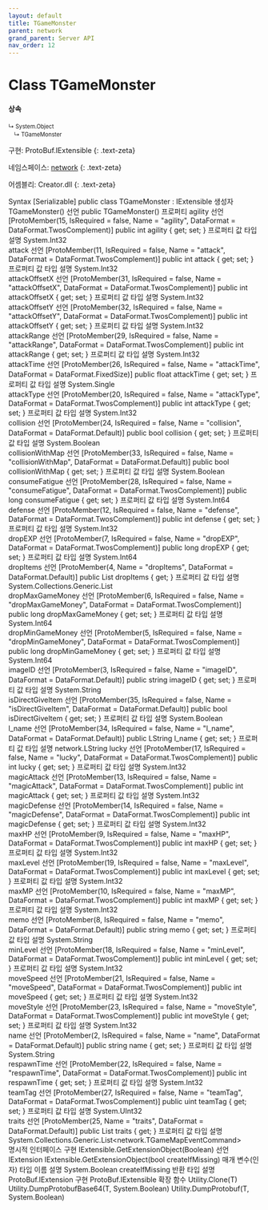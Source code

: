 ```yaml
---
layout: default
title: TGameMonster
parent: network
grand_parent: Server API
nav_order: 12
---
```


# Class TGameMonster

#### 상속
<div class="code-example" markdown="1" style = "font-size:0.8em;">
↳ System.Object<br/>
　↳ TGameMonster
</div>

구현: ProtoBuf.IExtensible
{: .text-zeta}

네임스페이스: [network](../)
{: .text-zeta}

어셈블리: Creator.dll
{: .text-zeta}

Syntax
[Serializable]
public class TGameMonster : IExtensible
생성자
TGameMonster()
선언
public TGameMonster()
프로퍼티
agility
선언
[ProtoMember(15, IsRequired = false, Name = "agility", DataFormat = DataFormat.TwosComplement)]
public int agility { get; set; }
프로퍼티 값
타입	설명
System.Int32	
attack
선언
[ProtoMember(11, IsRequired = false, Name = "attack", DataFormat = DataFormat.TwosComplement)]
public int attack { get; set; }
프로퍼티 값
타입	설명
System.Int32	
attackOffsetX
선언
[ProtoMember(31, IsRequired = false, Name = "attackOffsetX", DataFormat = DataFormat.TwosComplement)]
public int attackOffsetX { get; set; }
프로퍼티 값
타입	설명
System.Int32	
attackOffsetY
선언
[ProtoMember(32, IsRequired = false, Name = "attackOffsetY", DataFormat = DataFormat.TwosComplement)]
public int attackOffsetY { get; set; }
프로퍼티 값
타입	설명
System.Int32	
attackRange
선언
[ProtoMember(29, IsRequired = false, Name = "attackRange", DataFormat = DataFormat.TwosComplement)]
public int attackRange { get; set; }
프로퍼티 값
타입	설명
System.Int32	
attackTime
선언
[ProtoMember(26, IsRequired = false, Name = "attackTime", DataFormat = DataFormat.FixedSize)]
public float attackTime { get; set; }
프로퍼티 값
타입	설명
System.Single	
attackType
선언
[ProtoMember(20, IsRequired = false, Name = "attackType", DataFormat = DataFormat.TwosComplement)]
public int attackType { get; set; }
프로퍼티 값
타입	설명
System.Int32	
collision
선언
[ProtoMember(24, IsRequired = false, Name = "collision", DataFormat = DataFormat.Default)]
public bool collision { get; set; }
프로퍼티 값
타입	설명
System.Boolean	
collisionWithMap
선언
[ProtoMember(33, IsRequired = false, Name = "collisionWithMap", DataFormat = DataFormat.Default)]
public bool collisionWithMap { get; set; }
프로퍼티 값
타입	설명
System.Boolean	
consumeFatigue
선언
[ProtoMember(28, IsRequired = false, Name = "consumeFatigue", DataFormat = DataFormat.TwosComplement)]
public long consumeFatigue { get; set; }
프로퍼티 값
타입	설명
System.Int64	
defense
선언
[ProtoMember(12, IsRequired = false, Name = "defense", DataFormat = DataFormat.TwosComplement)]
public int defense { get; set; }
프로퍼티 값
타입	설명
System.Int32	
dropEXP
선언
[ProtoMember(7, IsRequired = false, Name = "dropEXP", DataFormat = DataFormat.TwosComplement)]
public long dropEXP { get; set; }
프로퍼티 값
타입	설명
System.Int64	
dropItems
선언
[ProtoMember(4, Name = "dropItems", DataFormat = DataFormat.Default)]
public List<TGameDropItem> dropItems { get; }
프로퍼티 값
타입	설명
System.Collections.Generic.List<TGameDropItem>	
dropMaxGameMoney
선언
[ProtoMember(6, IsRequired = false, Name = "dropMaxGameMoney", DataFormat = DataFormat.TwosComplement)]
public long dropMaxGameMoney { get; set; }
프로퍼티 값
타입	설명
System.Int64	
dropMinGameMoney
선언
[ProtoMember(5, IsRequired = false, Name = "dropMinGameMoney", DataFormat = DataFormat.TwosComplement)]
public long dropMinGameMoney { get; set; }
프로퍼티 값
타입	설명
System.Int64	
imageID
선언
[ProtoMember(3, IsRequired = false, Name = "imageID", DataFormat = DataFormat.Default)]
public string imageID { get; set; }
프로퍼티 값
타입	설명
System.String	
isDirectGiveItem
선언
[ProtoMember(35, IsRequired = false, Name = "isDirectGiveItem", DataFormat = DataFormat.Default)]
public bool isDirectGiveItem { get; set; }
프로퍼티 값
타입	설명
System.Boolean	
l_name
선언
[ProtoMember(34, IsRequired = false, Name = "l_name", DataFormat = DataFormat.Default)]
public LString l_name { get; set; }
프로퍼티 값
타입	설명
network.LString	
lucky
선언
[ProtoMember(17, IsRequired = false, Name = "lucky", DataFormat = DataFormat.TwosComplement)]
public int lucky { get; set; }
프로퍼티 값
타입	설명
System.Int32	
magicAttack
선언
[ProtoMember(13, IsRequired = false, Name = "magicAttack", DataFormat = DataFormat.TwosComplement)]
public int magicAttack { get; set; }
프로퍼티 값
타입	설명
System.Int32	
magicDefense
선언
[ProtoMember(14, IsRequired = false, Name = "magicDefense", DataFormat = DataFormat.TwosComplement)]
public int magicDefense { get; set; }
프로퍼티 값
타입	설명
System.Int32	
maxHP
선언
[ProtoMember(9, IsRequired = false, Name = "maxHP", DataFormat = DataFormat.TwosComplement)]
public int maxHP { get; set; }
프로퍼티 값
타입	설명
System.Int32	
maxLevel
선언
[ProtoMember(19, IsRequired = false, Name = "maxLevel", DataFormat = DataFormat.TwosComplement)]
public int maxLevel { get; set; }
프로퍼티 값
타입	설명
System.Int32	
maxMP
선언
[ProtoMember(10, IsRequired = false, Name = "maxMP", DataFormat = DataFormat.TwosComplement)]
public int maxMP { get; set; }
프로퍼티 값
타입	설명
System.Int32	
memo
선언
[ProtoMember(8, IsRequired = false, Name = "memo", DataFormat = DataFormat.Default)]
public string memo { get; set; }
프로퍼티 값
타입	설명
System.String	
minLevel
선언
[ProtoMember(18, IsRequired = false, Name = "minLevel", DataFormat = DataFormat.TwosComplement)]
public int minLevel { get; set; }
프로퍼티 값
타입	설명
System.Int32	
moveSpeed
선언
[ProtoMember(21, IsRequired = false, Name = "moveSpeed", DataFormat = DataFormat.TwosComplement)]
public int moveSpeed { get; set; }
프로퍼티 값
타입	설명
System.Int32	
moveStyle
선언
[ProtoMember(23, IsRequired = false, Name = "moveStyle", DataFormat = DataFormat.TwosComplement)]
public int moveStyle { get; set; }
프로퍼티 값
타입	설명
System.Int32	
name
선언
[ProtoMember(2, IsRequired = false, Name = "name", DataFormat = DataFormat.Default)]
public string name { get; set; }
프로퍼티 값
타입	설명
System.String	
respawnTime
선언
[ProtoMember(22, IsRequired = false, Name = "respawnTime", DataFormat = DataFormat.TwosComplement)]
public int respawnTime { get; set; }
프로퍼티 값
타입	설명
System.Int32	
teamTag
선언
[ProtoMember(27, IsRequired = false, Name = "teamTag", DataFormat = DataFormat.TwosComplement)]
public uint teamTag { get; set; }
프로퍼티 값
타입	설명
System.UInt32	
traits
선언
[ProtoMember(25, Name = "traits", DataFormat = DataFormat.Default)]
public List<TGameMapEventCommand> traits { get; }
프로퍼티 값
타입	설명
System.Collections.Generic.List<network.TGameMapEventCommand>	
명시적 인터페이스 구현
IExtensible.GetExtensionObject(Boolean)
선언
IExtension IExtensible.GetExtensionObject(bool createIfMissing)
매개 변수(인자)
타입	이름	설명
System.Boolean	createIfMissing	
반환
타입	설명
ProtoBuf.IExtension	
구현
ProtoBuf.IExtensible
확장 함수
Utility.Clone<T>(T)
Utility.DumpProtobufBase64<T>(T, System.Boolean)
Utility.DumpProtobuf<T>(T, System.Boolean)